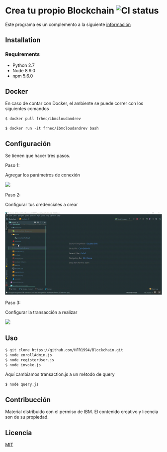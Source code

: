 # Crea tu propio Blockchain ![CI status](https://img.shields.io/badge/build-passing-brightgreen.svg)

Este programa es un complemento a la siguiente [información](https://blockchain101-essentials.mybluemix.net/)

## Installation

### Requirements
* Python 2.7
* Node 8.9.0
* npm 5.6.0

## Docker

En caso de contar con Docker, el ambiente se puede correr con los siguientes comandos

`$ docker pull frhec/ibmcloudandrev`

`$ docker run -it frhec/ibmcloudandrev bash`

## Configuración

Se tienen que hacer tres pasos.

Paso 1:

Agregar los parámetros de conexión

![](videos/connectionProfile.gif)

Paso 2:

Configurar tus credenciales a crear

![](videos/config.gif)

Paso 3:

Configurar la transacción a realizar

![](videos/trans.gif)

## Uso
```
$ git clone https://github.com/HFR1994/Blockchain.git
$ node enrollAdmin.js
$ node registerUser.js
$ node invoke.js
```

Aquí cambiamos transaction.js a un método de query

`$ node query.js`

## Contribucción

Material distribuido con el permiso de IBM. El contenido creativo y licencia son de su propiedad.

## Licencia
[MIT](https://choosealicense.com/licenses/mit/)